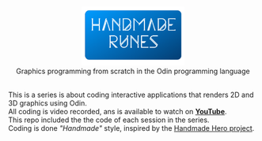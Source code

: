 <p align="center">
    <img src="Logo.png" alt="HandmadeRunes logo" height="120">
    <br>
    Graphics programming from scratch in the Odin programming language<br>
    <br>
</p>

This is a series is about coding interactive applications that renders 2D and 3D graphics using Odin.<br>
All coding is video recorded, ans is available to watch on <b>[YouTube](https://www.youtube.com/channel/UClyTX7-I5WH-L3RPCzbmqEw/playlists)</b>.<br>
This repo included the the code of each session in the series.<br>
Coding is done <i>"Handmade"</i> style, inspired by the [Handmade Hero project](https://hero.handmade.network/).<br>
<br>
